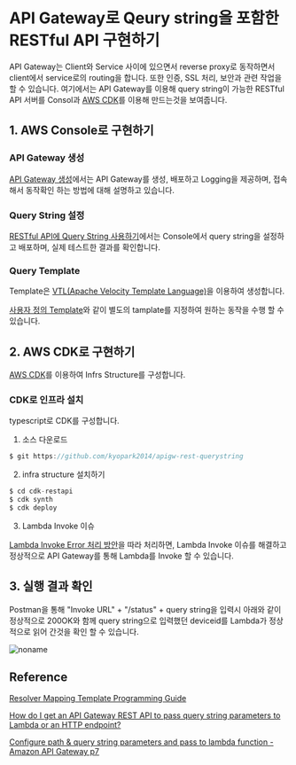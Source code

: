 # API Gateway로 Qeury string을 포함한 RESTful API 구현하기 

API Gateway는 Client와 Service 사이에 있으면서 reverse proxy로 동작하면서 client에서 service로의 routing을 합니다. 또한 인증, SSL 처리, 보안과 관련 작업을 할 수 있습니다. 여기에서는 API Gateway를 이용해 query string이 가능한 RESTful API 서버를 Consol과 [AWS CDK](https://github.com/kyopark2014/technical-summary/blob/main/cdk-introduction.md)를 이용해 만드는것을 보여줍니다.

## 1. AWS Console로 구현하기 

### API Gateway 생성

[API Gateway 생성](https://github.com/kyopark2014/apigw-rest-querystring/blob/main/create-apigw.md)에서는 API Gateway를 생성, 배포하고 Logging을 제공하며, 접속해서 동작확인 하는 방법에 대해 설명하고 있습니다.

### Query String 설정 

[RESTful API에 Query String 사용하기](https://github.com/kyopark2014/apigw-rest-querystring/blob/main/query-string.md)에서는 Console에서 query string을 설정하고 배포하며, 실제 테스트한 결과를 확인합니다.

### Query Template 

Template은 [VTL(Apache Velocity Template Language)](https://docs.aws.amazon.com/appsync/latest/devguide/resolver-mapping-template-reference-programming-guide.html)을 이용하여 생성합니다. 

[사용자 정의 Template](https://github.com/kyopark2014/apigw-rest-querystring/blob/main/template.md)와 같이 별도의 tamplate를 지정하여 원하는 동작을 수행 할 수 있습니다. 


## 2. AWS CDK로 구현하기

[AWS CDK](https://github.com/kyopark2014/technical-summary/blob/main/cdk-introduction.md)를 이용하여 Infrs Structure를 구성합니다. 

### CDK로 인프라 설치 

typescript로 CDK를 구성합니다.

1) 소스 다운로드 

```c
$ git https://github.com/kyopark2014/apigw-rest-querystring
```

2) infra structure 설치하기

```c
$ cd cdk-restapi
$ cdk synth
$ cdk deploy
```

3) Lambda Invoke 이슈

[Lambda Invoke Error 처리 방안](https://github.com/kyopark2014/apigw-rest-querystring/blob/main/lambdaInvokeError.md)을 따라 처리하면, Lambda Invoke 이슈를 해결하고 정상적으로 API Gateway를 통해 Lambda를 Invoke 할 수 있습니다.

## 3. 실행 결과 확인 

Postman을 통해 "Invoke URL" + "/status" + query string을 입력시 아래와 같이 정상적으로 200OK와 함께 query string으로 입력했던 deviceid를 Lambda가 정상적으로 읽어 간것을 확인 할 수 있습니다.

![noname](https://user-images.githubusercontent.com/52392004/171851177-7c0d527f-8856-4e7f-91be-2e4c46bfa7f6.png)



## Reference 

[Resolver Mapping Template Programming Guide](https://docs.aws.amazon.com/appsync/latest/devguide/resolver-mapping-template-reference-programming-guide.html)

[How do I get an API Gateway REST API to pass query string parameters to Lambda or an HTTP endpoint?](https://www.youtube.com/watch?v=aQHK8XrQmSs)

[Configure path & query string parameters and pass to lambda function - Amazon API Gateway p7](https://www.youtube.com/watch?v=trJgibvLGQc&t=789s)


